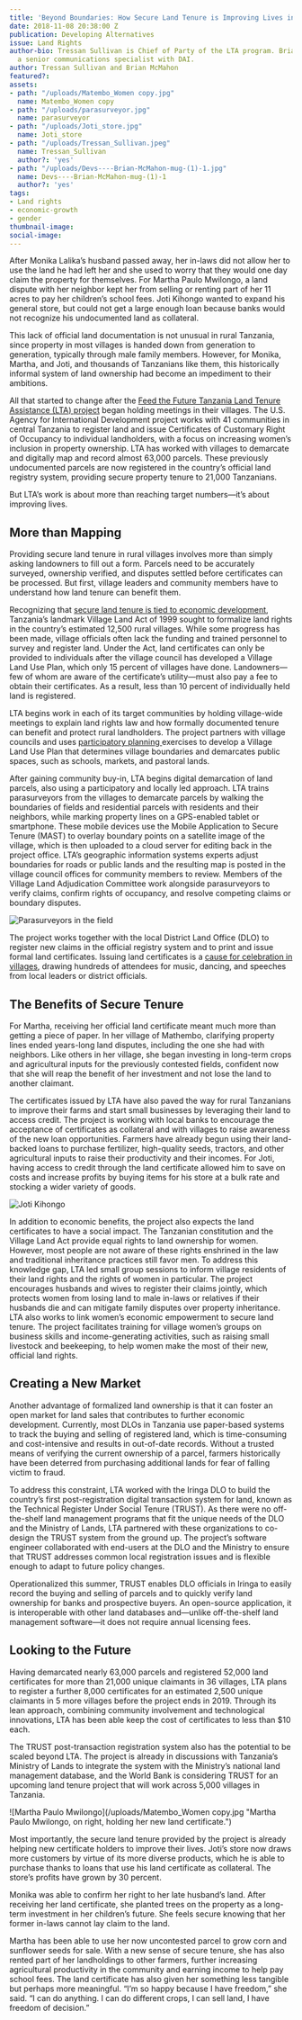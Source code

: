 ```yaml
---
title: 'Beyond Boundaries: How Secure Land Tenure is Improving Lives in Rural Tanzania'
date: 2018-11-08 20:38:00 Z
publication: Developing Alternatives
issue: Land Rights
author-bio: Tressan Sullivan is Chief of Party of the LTA program. Brian McMahon is
  a senior communications specialist with DAI.
author: Tressan Sullivan and Brian McMahon
featured?: 
assets:
- path: "/uploads/Matembo_Women copy.jpg"
  name: Matembo_Women copy
- path: "/uploads/parasurveyor.jpg"
  name: parasurveyor
- path: "/uploads/Joti_store.jpg"
  name: Joti_store
- path: "/uploads/Tressan_Sullivan.jpeg"
  name: Tressan_Sullivan
  author?: 'yes'
- path: "/uploads/Devs----Brian-McMahon-mug-(1)-1.jpg"
  name: Devs----Brian-McMahon-mug-(1)-1
  author?: 'yes'
tags:
- Land rights
- economic-growth
- gender
thumbnail-image:
social-image:
---
```


After Monika Lalika’s husband passed away, her in-laws did not allow her to use the land he had left her and she used to worry that they would one day claim the property for themselves. For Martha Paulo Mwilongo, a land dispute with her neighbor kept her from selling or renting part of her 11 acres to pay her children’s school fees. Joti Kihongo wanted to expand his general store, but could not get a large enough loan because banks would not recognize his undocumented land as collateral.



This lack of official land documentation is not unusual in rural Tanzania, since property in most villages is handed down from generation to generation, typically through male family members. However, for Monika, Martha, and Joti, and thousands of Tanzanians like them, this historically informal system of land ownership had become an impediment to their ambitions.

All that started to change after the [Feed the Future Tanzania Land Tenure Assistance (LTA) project](https://www.dai.com/our-work/projects/tanzania-feed-future-tanzania-land-tenure-assistance-lta) began holding meetings in their villages. The U.S. Agency for International Development project works with 41 communities in central Tanzania to register land and issue Certificates of Customary Right of Occupancy to individual landholders, with a focus on increasing women’s inclusion in property ownership. LTA has worked with villages to demarcate and digitally map and record almost 63,000 parcels. These previously undocumented parcels are now registered in the country’s official land registry system, providing secure property tenure to 21,000 Tanzanians. 

But LTA’s work is about more than reaching target numbers—it’s about improving lives.

<script id="infogram_0_02c9e45f-c0d8-4912-8584-952afd03626c" title="Tanzania LTA 4" src="https://e.infogram.com/js/dist/embed.js?H15" type="text/javascript"></script>

## More than Mapping

Providing secure land tenure in rural villages involves more than simply asking landowners to fill out a form. Parcels need to be accurately surveyed, ownership verified, and disputes settled before certificates can be processed. But first, village leaders and community members have to understand how land tenure can benefit them.

Recognizing that [secure land tenure is tied to economic development](http://dai-global-developments.com/articles/putting-the-value-in-land-titling/?utm_source=daidotcom), Tanzania’s landmark Village Land Act of 1999 sought to formalize land rights in the country’s estimated 12,500 rural villages. While some progress has been made, village officials often lack the funding and trained personnel to survey and register land. Under the Act, land certificates can only be provided to individuals after the village council has developed a Village Land Use Plan, which only 15 percent of villages have done. Landowners—few of whom are aware of the certificate’s utility—must also pay a fee to obtain their certificates. As a result, less than 10 percent of individually held land is registered.

LTA begins work in each of its target communities by holding village-wide meetings to explain land rights law and how formally documented tenure can benefit and protect rural landholders. The project partners with village councils and uses [participatory planning ](http://dai-global-developments.com/articles/lta-program-shows-benefit-of-truly-participatory-approach/)exercises to develop a Village Land Use Plan that determines village boundaries and demarcates public spaces, such as schools, markets, and pastoral lands. 

After gaining community buy-in, LTA begins digital demarcation of land parcels, also using a participatory and locally led approach. LTA trains parasurveyors from the villages to demarcate parcels by walking the boundaries of fields and residential parcels with residents and their neighbors, while marking property lines on a GPS-enabled tablet or smartphone. These mobile devices use the Mobile Application to Secure Tenure (MAST) to overlay boundary points on a satellite image of the village, which is then uploaded to a cloud server for editing back in the project office. LTA’s geographic information systems experts adjust boundaries for roads or public lands and the resulting map is posted in the village council offices for community members to review. Members of the Village Land Adjudication Committee work alongside parasurveyors to verify claims, confirm rights of occupancy, and resolve competing claims or boundary disputes.

![Parasurveyors in the field](/uploads/parasurveyor.jpg "A parasurveyor trained by LTA demarcating boundaries with a property owner.") 

The project works together with the local District Land Office (DLO) to register new claims in the official registry system and to print and issue formal land certificates. Issuing land certificates is a [cause for celebration in villages](https://www.dai.com/news/more-than-500-rural-tanzanians-now-have-land-titles), drawing hundreds of attendees for music, dancing, and speeches from local leaders or district officials. 


## The Benefits of Secure Tenure

For Martha, receiving her official land certificate meant much more than getting a piece of paper. In her village of Mathembo, clarifying property lines ended years-long land disputes, including the one she had with neighbors. Like others in her village, she began investing in long-term crops and agricultural inputs for the previously contested fields, confident now that she will reap the benefit of her investment and not lose the land to another claimant.

The certificates issued by LTA have also paved the way for rural Tanzanians to improve their farms and start small businesses by leveraging their land to access credit. The project is working with local banks to encourage the acceptance of certificates as collateral and with villages to raise awareness of the new loan opportunities. Farmers have already begun using their land-backed loans to purchase fertilizer, high-quality seeds, tractors, and other agricultural inputs to raise their productivity and their incomes. For Joti, having access to credit through the land certificate allowed him to save on costs and increase profits by buying items for his store at a bulk rate and stocking a wider variety of goods.

![Joti Kihongo](/uploads/Joti_store.jpg "Joti Kihongo in front of his now expanded store.") 

In addition to economic benefits, the project also expects the land certificates to have a social impact.  The Tanzanian constitution and the Village Land Act provide equal rights to land ownership for women. However, most people are not aware of these rights enshrined in the law and traditional inheritance practices still favor men. To address this knowledge gap, LTA led small group sessions to inform village residents of their land rights and the rights of women in particular. The project encourages husbands and wives to register their claims jointly, which protects women from losing land to male in-laws or relatives if their husbands die and can mitigate family disputes over property inheritance. LTA also works to link women’s economic empowerment to secure land tenure. The project facilitates training for village women’s groups on business skills and income-generating activities, such as raising small livestock and beekeeping, to help women make the most of their new, official land rights.

## Creating a New Market

Another advantage of formalized land ownership is that it can foster an open market for land sales that contributes to further economic development. Currently, most DLOs in Tanzania use paper-based systems to track the buying and selling of registered land, which is time-consuming and cost-intensive and results in out-of-date records. Without a trusted means of verifying the current ownership of a parcel, farmers historically have been deterred from purchasing additional lands for fear of falling victim to fraud. 

To address this constraint, LTA worked with the Iringa DLO to build the country’s first post-registration digital transaction system for land, known as the Technical Register Under Social Tenure (TRUST). As there were no off-the-shelf land management programs that fit the unique needs of the DLO and the Ministry of Lands, LTA partnered with these organizations to co-design the TRUST system from the ground up. The project’s software engineer collaborated with end-users at the DLO and the Ministry to ensure that TRUST addresses common local registration issues and is flexible enough to adapt to future policy changes. 

Operationalized this summer, TRUST enables DLO officials in Iringa to easily record the buying and selling of parcels and to quickly verify land ownership for banks and prospective buyers. An open-source application, it is interoperable with other land databases and—unlike off-the-shelf land management software—it does not require annual licensing fees.

<script id="infogram_0_a29c158d-d0ac-4869-9da5-8e2930303b23" title="Tanzania LTA 3" src="https://e.infogram.com/js/dist/embed.js?MFD" type="text/javascript"></script>

## Looking to the Future	

Having demarcated nearly 63,000 parcels and registered 52,000 land certificates for more than 21,000 unique claimants in 36 villages, LTA plans to register a further 8,000 certificates for an estimated 2,500 unique claimants in 5 more villages before the project ends in 2019. Through its lean approach, combining community involvement and technological innovations, LTA has been able keep the cost of certificates to less than $10 each.

The TRUST post-transaction registration system also has the potential to be scaled beyond LTA. The project is already in discussions with Tanzania’s Ministry of Lands to integrate the system with the Ministry’s national land management database, and the World Bank is considering TRUST for an upcoming land tenure project that will work across 5,000 villages in Tanzania.

![Martha Paulo Mwilongo](/uploads/Matembo_Women copy.jpg "Martha Paulo Mwilongo, on right, holding her new land certificate.") 

Most importantly, the secure land tenure provided by the project is already helping new certificate holders to improve their lives. Joti’s store now draws more customers by virtue of its more diverse products, which he is able to purchase thanks to loans that use his land certificate as collateral. The store’s profits have grown by 30 percent.  

Monika was able to confirm her right to her late husband’s land. After receiving her land certificate, she planted trees on the property as a long-term investment in her children’s future.  She feels secure knowing that her former in-laws cannot lay claim to the land.

Martha has been able to use her now uncontested parcel to grow corn and sunflower seeds for sale. With a new sense of secure tenure, she has also rented part of her landholdings to other farmers, further increasing agricultural productivity in the community and earning income to help pay school fees. The land certificate has also given her something less tangible but perhaps more meaningful. “I’m so happy because I have freedom,” she said. “I can do anything. I can do different crops, I can sell land, I have freedom of decision.”
